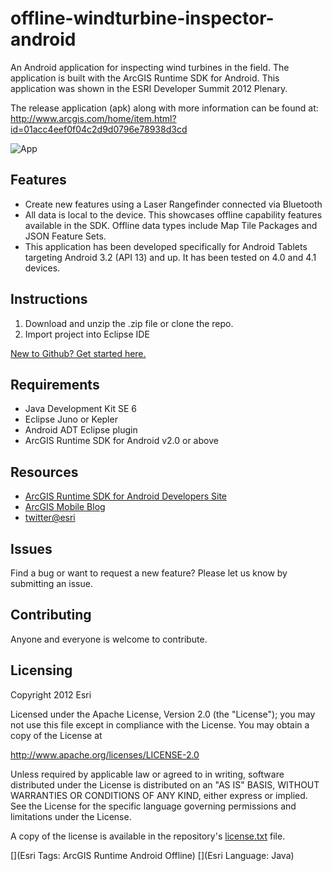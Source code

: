 # offline-windturbine-inspector-android

An Android application for inspecting wind turbines in the field. The application is built with the ArcGIS Runtime SDK for Android.  This application was shown in the ESRI Developer Summit 2012 Plenary.  

The release application (apk) along with more information can be found at: http://www.arcgis.com/home/item.html?id=01acc4eef0f04c2d9d0796e78938d3cd

![App](https://raw.github.com/Esri/offline-windturbine-inspector-android/master/offline-windturbine-inspector-android.jpg) 

## Features
* Create new features using a Laser Rangefinder connected via Bluetooth
* All data is local to the device.  This showcases offline capability features available in the SDK.  Offline data types include Map Tile Packages and JSON Feature Sets.  
* This application has been developed specifically for Android Tablets targeting Android 3.2 (API 13) and up.  It has been tested on 4.0 and 4.1 devices.

## Instructions

1. Download and unzip the .zip file or clone the repo.
2. Import project into Eclipse IDE

 [New to Github? Get started here.](https://github.com/)

## Requirements

* Java Development Kit SE 6
* Eclipse Juno or Kepler
* Android ADT Eclipse plugin
* ArcGIS Runtime SDK for Android v2.0 or above

## Resources

* [ArcGIS Runtime SDK for Android Developers Site](https://developers.arcgis.com/en/android/)
* [ArcGIS Mobile Blog](http://blogs.esri.com/esri/arcgis/category/mobile/)
* [twitter@esri](http://twitter.com/esri)

## Issues

Find a bug or want to request a new feature?  Please let us know by submitting an issue.

## Contributing

Anyone and everyone is welcome to contribute. 

## Licensing
Copyright 2012 Esri

Licensed under the Apache License, Version 2.0 (the "License");
you may not use this file except in compliance with the License.
You may obtain a copy of the License at

   http://www.apache.org/licenses/LICENSE-2.0

Unless required by applicable law or agreed to in writing, software
distributed under the License is distributed on an "AS IS" BASIS,
WITHOUT WARRANTIES OR CONDITIONS OF ANY KIND, either express or implied.
See the License for the specific language governing permissions and
limitations under the License.

A copy of the license is available in the repository's [license.txt](https://raw.github.com/Esri/switch-basemaps-js/master/license.txt) file.

[](Esri Tags: ArcGIS Runtime Android Offline)
[](Esri Language: Java)
